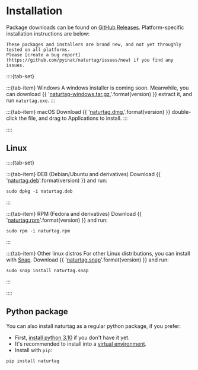 # Installation
Package downloads can be found on [GitHub Releases](https://github.com/pyinat/naturtag/releases).
Platform-specific installation instructions are below:

<!-- TODO: portable (.tar.gz) download links & instructions -->

```{warning}
These packages and installers are brand new, and not yet throughly tested on all platforms.
Please [create a bug report](https://github.com/pyinat/naturtag/issues/new) if you find any issues.
```

::::{tab-set}

:::{tab-item} Windows
A windows installer is coming soon. Meanwhile, you can download
{{
    '[naturtag-windows.tar.gz](https://github.com/pyinat/naturtag/releases/download/{}/naturtag-windows.tar.gz),'.format(version)
}}
extract it, and run `naturtag.exe`.
:::

:::{tab-item} macOS
Download
{{
    '[naturtag.dmg](https://github.com/pyinat/naturtag/releases/download/{}/naturtag.dmg),'.format(version)
}}
double-click the file, and drag to Applications to install.
:::

::::


## Linux
::::{tab-set}

:::{tab-item} DEB (Debian/Ubuntu and derivatives)
Download
{{
    '[naturtag.deb](https://github.com/pyinat/naturtag/releases/download/{}/naturtag.deb)'.format(version)
}}
and run:
```
sudo dpkg -i naturtag.deb
```
:::

:::{tab-item} RPM (Fedora and derivatives)
Download
{{
    '[naturtag.rpm](https://github.com/pyinat/naturtag/releases/download/{}/naturtag.rpm)'.format(version)
}}
and run:
```
sudo rpm -i naturtag.rpm
```
:::

:::{tab-item} Other linux distros
For other Linux distributions, you can install with [Snap](https://snapcraft.io/docs/installing-snapd).
Download
{{
    '[naturtag.snap](https://github.com/pyinat/naturtag/releases/download/{}/naturtag.snap)'.format(version)
}}
and run:
```
sudo snap install naturtag.snap
```
:::

::::


## Python package
You can also install naturtag as a regular python package, if you prefer:
* First, [install python 3.10](https://www.python.org/downloads/) if you don't have it yet.
* It's recommended to install into a [virtual environment](https://docs.python.org/3/library/venv.html).
* Install with `pip`:
```
pip install naturtag
```
